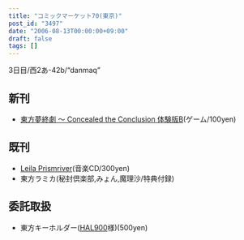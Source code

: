 ```yaml
---
title: "コミックマーケット70(東京)"
post_id: "3497"
date: "2006-08-13T00:00:00+09:00"
draft: false
tags: []
---
```



3日目/西2あ-42b/“danmaq”

## 新刊



  * [東方夢終劇 ～ Concealed the Conclusion 体験版B](/!/thC/)(ゲーム/100yen)
## 既刊



  * [Leila Prismriver](/!/leila/)(音楽CD/300yen)
  * 東方ラミカ(秘封倶楽部,みょん,魔理沙/特典付録)
## 委託取扱



  * 東方キーホルダー([HAL900](http://hal900.gotdns.com/HAL900page/)様)(500yen)
